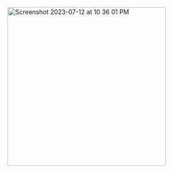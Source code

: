 <img width="359" alt="Screenshot 2023-07-12 at 10 36 01 PM" src="https://github.com/ArghoRoy92/WeatherApp/assets/41030992/45b5b3d4-36df-4e2b-9b65-584e9a4e842e">
